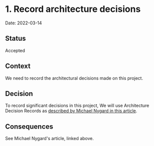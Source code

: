 # 1. Record architecture decisions

Date: 2022-03-14

## Status

Accepted

## Context

We need to record the architectural decisions made on this project.

## Decision

To record significant decisions in this project, We will use Architecture Decision Records as [described by Michael Nygard in this article](http://thinkrelevance.com/blog/2011/11/15/documenting-architecture-decisions).

## Consequences

See Michael Nygard's article, linked above.
